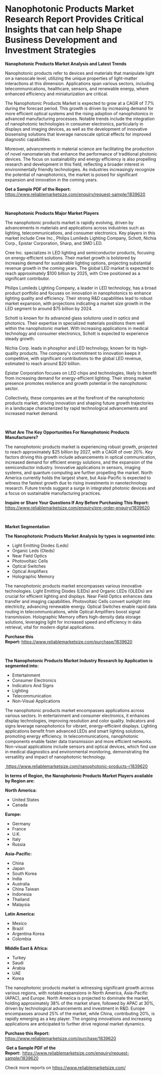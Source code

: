 <p><h1>Nanophotonic Products Market Research Report Provides Critical Insights that can help Shape Business Development and Investment Strategies</h1></p><p><strong>Nanophotonic Products Market Analysis and Latest Trends</strong></p>
<p><p>Nanophotonic products refer to devices and materials that manipulate light on a nanoscale level, utilizing the unique properties of light-matter interactions at this dimension. Applications span various sectors, including telecommunications, healthcare, sensors, and renewable energy, where enhanced efficiency and miniaturization are critical. </p><p>The Nanophotonic Products Market is expected to grow at a CAGR of 7.7% during the forecast period. This growth is driven by increasing demand for more efficient optical systems and the rising adoption of nanophotonics in advanced manufacturing processes. Notable trends include the integration of nanophotonic technologies in consumer electronics, particularly in displays and imaging devices, as well as the development of innovative biosensing solutions that leverage nanoscale optical effects for improved diagnostic capabilities.</p><p>Moreover, advancements in material science are facilitating the production of novel nanomaterials that enhance the performance of traditional photonic devices. The focus on sustainability and energy efficiency is also propelling research and development in this field, reflecting a broader interest in environmentally friendly technologies. As industries increasingly recognize the potential of nanophotonics, the market is poised for significant expansion and innovation in the coming years.</p></p>
<p><strong>Get a Sample PDF of the Report:&nbsp;</strong> <a href="https://www.reliablemarketsize.com/enquiry/request-sample/1839620?utm_campaign=2464&utm_medium=2&utm_source=Github&utm_content=ia&utm_term=13022025&utm_id=nanophotonic-products">https://www.reliablemarketsize.com/enquiry/request-sample/1839620</a></p>
<p>&nbsp;</p>
<p><strong>Nanophotonic Products Major Market Players</strong></p>
<p><p>The nanophotonic products market is rapidly evolving, driven by advancements in materials and applications across industries such as lighting, telecommunications, and consumer electronics. Key players in this market include Cree Inc., Philips Lumileds Lighting Company, Schott, Nichia Corp., Epistar Corporation, Sharp, and SMD LED.</p><p>Cree Inc. specializes in LED lighting and semiconductor products, focusing on energy-efficient solutions. Their market growth is bolstered by increasing demand for sustainable lighting options, projecting substantial revenue growth in the coming years. The global LED market is expected to reach approximately $100 billion by 2025, with Cree positioned as a significant contributor.</p><p>Philips Lumileds Lighting Company, a leader in LED technology, has a broad product portfolio and focuses on innovation in nanophotonics to enhance lighting quality and efficiency. Their strong R&D capabilities lead to robust market expansion, with projections indicating a market size growth in the LED segment to around $75 billion by 2024.</p><p>Schott is known for its advanced glass solutions used in optics and photonics. Their expertise in specialized materials positions them well within the nanophotonic market. With increasing applications in medical technology and consumer electronics, Schott is expected to experience steady growth.</p><p>Nichia Corp. leads in phosphor and LED technology, known for its high-quality products. The company's commitment to innovation keeps it competitive, with significant contributions to the global LED revenue, estimated to reach around $20 billion.</p><p>Epistar Corporation focuses on LED chips and technologies, likely to benefit from increasing demand for energy-efficient lighting. Their strong market presence promotes resilience and growth potential in the nanophotonic sector.</p><p>Collectively, these companies are at the forefront of the nanophotonic products market, driving innovation and shaping future growth trajectories in a landscape characterized by rapid technological advancements and increased market demand.</p></p>
<p>&nbsp;</p>
<p><strong>What Are The Key Opportunities For Nanophotonic Products Manufacturers?</strong></p>
<p><p>The nanophotonic products market is experiencing robust growth, projected to reach approximately $25 billion by 2027, with a CAGR of over 20%. Key factors driving this growth include advancements in optical communication, increased demand for efficient energy solutions, and the expansion of the semiconductor industry. Innovative applications in sensors, imaging systems, and quantum computing are further propelling the market. North America currently holds the largest share, but Asia-Pacific is expected to witness the fastest growth due to rising investments in nanotechnology research. Future trends suggest a surge in integrated photonic devices and a focus on sustainable manufacturing practices.</p></p>
<p><strong>Inquire or Share Your Questions If Any Before Purchasing This Report:</strong> <a href="https://www.reliablemarketsize.com/enquiry/pre-order-enquiry/1839620?utm_campaign=2464&utm_medium=2&utm_source=Github&utm_content=ia&utm_term=13022025&utm_id=nanophotonic-products">https://www.reliablemarketsize.com/enquiry/pre-order-enquiry/1839620</a></p>
<p>&nbsp;</p>
<p><strong>Market Segmentation</strong></p>
<p><strong>The Nanophotonic Products Market Analysis by types is segmented into:</strong></p>
<p><ul><li>Light Emitting Diodes (Leds)</li><li>Organic Leds (Oleds)</li><li>Near Field Optics</li><li>Photovoltaic Cells</li><li>Optical Switches</li><li>Optical Amplifiers</li><li>Holographic Memory</li></ul></p>
<p><p>The nanophotonic products market encompasses various innovative technologies. Light Emitting Diodes (LEDs) and Organic LEDs (OLEDs) are crucial for efficient lighting and displays. Near Field Optics enhances data transfer and imaging capabilities. Photovoltaic Cells convert sunlight into electricity, advancing renewable energy. Optical Switches enable rapid data routing in telecommunications, while Optical Amplifiers boost signal transmission. Holographic Memory offers high-density data storage solutions, leveraging light for increased speed and efficiency in data retrieval, vital for modern digital applications.</p></p>
<p><strong>Purchase this Report:&nbsp;</strong><a href="https://www.reliablemarketsize.com/purchase/1839620?utm_campaign=2464&utm_medium=2&utm_source=Github&utm_content=ia&utm_term=13022025&utm_id=nanophotonic-products">https://www.reliablemarketsize.com/purchase/1839620</a></p>
<p>&nbsp;</p>
<p><strong>The Nanophotonic Products Market Industry Research by Application is segmented into:</strong></p>
<p><ul><li>Entertainment</li><li>Consumer Electronics</li><li>Indicators And Signs</li><li>Lighting</li><li>Telecommunication</li><li>Non-Visual Applications</li></ul></p>
<p><p>The nanophotonic products market encompasses applications across various sectors. In entertainment and consumer electronics, it enhances display technologies, improving resolution and color quality. Indicators and signs leverage nanophotonics for vibrant, energy-efficient displays. Lighting applications benefit from advanced LEDs and smart lighting solutions, promoting energy efficiency. In telecommunications, nanophotonic components enable faster data transmission and more efficient networks. Non-visual applications include sensors and optical devices, which find use in medical diagnostics and environmental monitoring, demonstrating the versatility and impact of nanophotonic technology.</p></p>
<p><a href="https://www.reliablemarketsize.com/nanophotonic-products-r1839620?utm_campaign=2464&utm_medium=2&utm_source=Github&utm_content=ia&utm_term=13022025&utm_id=nanophotonic-products">&nbsp;https://www.reliablemarketsize.com/nanophotonic-products-r1839620</a></p>
<p><strong>In terms of Region, the Nanophotonic Products Market Players available by Region are:</strong></p>
<p>
    <p> <strong> North America: </strong>
        <ul>
            <li>United States</li>
            <li>Canada</li>
        </ul>
        </p> 
    <p> <strong> Europe: </strong>
        <ul>
            <li>Germany</li>
            <li>France</li>
            <li>U.K.</li>
            <li>Italy</li>
            <li>Russia</li>
        </ul>
        </p> 
    <p> <strong> Asia-Pacific: </strong>
        <ul>
            <li>China</li>
            <li>Japan</li>
            <li>South Korea</li>
            <li>India</li>
            <li>Australia</li>
            <li>China Taiwan</li>
            <li>Indonesia</li>
            <li>Thailand</li>
            <li>Malaysia</li>
        </ul>
        </p> 
    <p> <strong> Latin America: </strong>
        <ul>
            <li>Mexico</li>
            <li>Brazil</li>
            <li>Argentina Korea</li>
            <li>Colombia</li>
        </ul>
        </p> 
    <p> <strong> Middle East & Africa: </strong>
        <ul>
            <li>Turkey</li>
            <li>Saudi</li>
            <li>Arabia</li>
            <li>UAE</li>
            <li>Korea</li>
        </ul>
    </p>
    </p>
<p><p>The nanophotonic products market is witnessing significant growth across various regions, with notable expansions in North America, Asia-Pacific (APAC), and Europe. North America is projected to dominate the market, holding approximately 38% of the market share, followed by APAC at 30%, driven by technological advancements and investment in R&D. Europe encompasses around 25% of the market, while China, contributing 20%, is rapidly emerging as a key player. The ongoing innovations and increasing applications are anticipated to further drive regional market dynamics.</p></p>
<p><strong>Purchase this Report: </strong><a href="https://www.reliablemarketsize.com/purchase/1839620?utm_campaign=2464&utm_medium=2&utm_source=Github&utm_content=ia&utm_term=13022025&utm_id=nanophotonic-products">https://www.reliablemarketsize.com/purchase/1839620</a></p>
<p>&nbsp;<strong>Get a Sample PDF of the Report:&nbsp;&nbsp;</strong><a href="https://www.reliablemarketsize.com/enquiry/request-sample/1839620?utm_campaign=2464&utm_medium=2&utm_source=Github&utm_content=ia&utm_term=13022025&utm_id=nanophotonic-products">https://www.reliablemarketsize.com/enquiry/request-sample/1839620</a></p>
<p><strong></strong></p>
<p>Check more reports on <a href="https://www.reliablemarketsize.com/?utm_campaign=2464&utm_medium=2&utm_source=Github&utm_content=ia&utm_term=13022025&utm_id=nanophotonic-products">https://www.reliablemarketsize.com/</a></p>